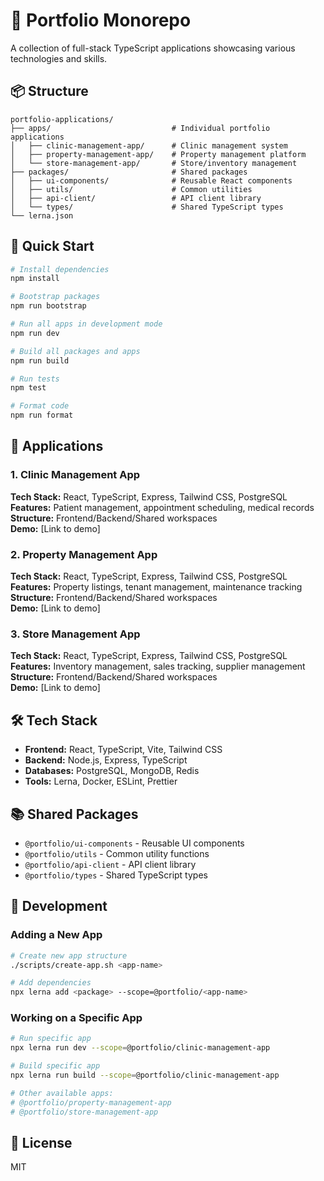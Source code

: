 # 🎨 Portfolio Monorepo

A collection of full-stack TypeScript applications showcasing various technologies and skills.

## 📦 Structure

```
portfolio-applications/
├── apps/                           # Individual portfolio applications
│   ├── clinic-management-app/      # Clinic management system
│   ├── property-management-app/    # Property management platform
│   └── store-management-app/       # Store/inventory management
├── packages/                       # Shared packages
│   ├── ui-components/              # Reusable React components
│   ├── utils/                      # Common utilities
│   ├── api-client/                 # API client library
│   └── types/                      # Shared TypeScript types
└── lerna.json
```

## 🚀 Quick Start

```bash
# Install dependencies
npm install

# Bootstrap packages
npm run bootstrap

# Run all apps in development mode
npm run dev

# Build all packages and apps
npm run build

# Run tests
npm test

# Format code
npm run format
```

## 📱 Applications

### 1. Clinic Management App
**Tech Stack:** React, TypeScript, Express, Tailwind CSS, PostgreSQL  
**Features:** Patient management, appointment scheduling, medical records  
**Structure:** Frontend/Backend/Shared workspaces  
**Demo:** [Link to demo]

### 2. Property Management App
**Tech Stack:** React, TypeScript, Express, Tailwind CSS, PostgreSQL  
**Features:** Property listings, tenant management, maintenance tracking  
**Structure:** Frontend/Backend/Shared workspaces  
**Demo:** [Link to demo]

### 3. Store Management App
**Tech Stack:** React, TypeScript, Express, Tailwind CSS, PostgreSQL  
**Features:** Inventory management, sales tracking, supplier management  
**Structure:** Frontend/Backend/Shared workspaces  
**Demo:** [Link to demo]

## 🛠️ Tech Stack

- **Frontend:** React, TypeScript, Vite, Tailwind CSS
- **Backend:** Node.js, Express, TypeScript
- **Databases:** PostgreSQL, MongoDB, Redis
- **Tools:** Lerna, Docker, ESLint, Prettier

## 📚 Shared Packages

- `@portfolio/ui-components` - Reusable UI components
- `@portfolio/utils` - Common utility functions
- `@portfolio/api-client` - API client library
- `@portfolio/types` - Shared TypeScript types

## 🔧 Development

### Adding a New App

```bash
# Create new app structure
./scripts/create-app.sh <app-name>

# Add dependencies
npx lerna add <package> --scope=@portfolio/<app-name>
```

### Working on a Specific App

```bash
# Run specific app
npx lerna run dev --scope=@portfolio/clinic-management-app

# Build specific app
npx lerna run build --scope=@portfolio/clinic-management-app

# Other available apps:
# @portfolio/property-management-app
# @portfolio/store-management-app
```

## 📝 License

MIT
